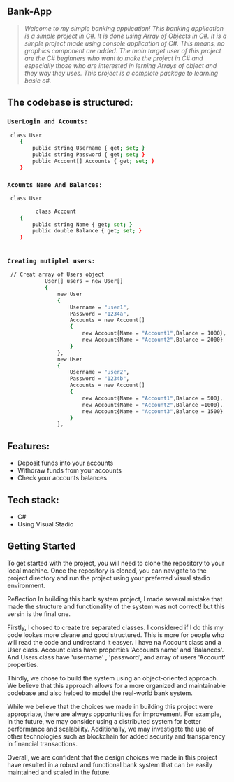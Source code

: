 ## Bank-App
> *Welcome to my simple banking application! This banking application is a simple project in C#. It is done using Array of Objects in C#. It is a simple project made using console application of C#. This means, no graphics component are added. The main target user of this project are the C# beginners who want to make the project in C# and especially those who are interested in lerning Arrays of object and they way they uses. This project is a complete package to learning basic c#.*
## The codebase is structured:

### ```UserLogin and Acounts:```
```sh
 class User
    {
        public string Username { get; set; }
        public string Password { get; set; }
        public Account[] Accounts { get; set; }
    }
```

### ```Acounts Name And Balances:```
```sh
 class User
    
         class Account
    {
        public string Name { get; set; }
        public double Balance { get; set; }
    }
    
```

### ```Creating mutiplel users:```
```sh
 // Creat array of Users object
            User[] users = new User[]
            {
                new User
                {
                    Username = "user1",
                    Password = "1234a",
                    Accounts = new Account[]
                    {
                        new Account{Name = "Account1",Balance = 1000},
                        new Account{Name = "Account2",Balance = 2000}
                    }
                },
                new User
                {
                    Username = "user2",
                    Password = "1234b",
                    Accounts = new Account[]
                    {
                        new Account{Name = "Account1",Balance = 500},
                        new Account{Name = "Account2",Balance =1000},
                        new Account{Name = "Account3",Balance = 1500}
                    }
                },
```
## Features:

- Deposit funds into your accounts
- Withdraw funds from your accounts
- Check your accounts balances

## Tech stack:
- C#
- Using Visual Stadio  

## Getting Started
To get started with the project, you will need to clone the repository to your local machine. Once the repository is cloned, you can navigate to the project directory and run the project using your preferred visual stadio environment.


Reflection
In building this bank system project, I made several mistake that made the structure and functionality of the system was not correct! but this versin is the final one.


Firstly, I chosed to create tre separated classes. I considered if I do this my code lookes more cleane and good structured. This is more for people who will read the code and undrestand it easyer. I have na Account class and a User class. Account class have properties 'Accounts name' and 'Balances'. And  Users class have  'username' , 'password', and array of users 'Account' properties.  

Thirdly, we chose to build the system using an object-oriented approach. We believe that this approach allows for a more organized and maintainable codebase and also helped to model the real-world bank system.

While we believe that the choices we made in building this project were appropriate, there are always opportunities for improvement. For example, in the future, we may consider using a distributed system for better performance and scalability. Additionally, we may investigate the use of other technologies such as blockchain for added security and transparency in financial transactions.

Overall, we are confident that the design choices we made in this project have resulted in a robust and functional bank system that can be easily maintained and scaled in the future.
